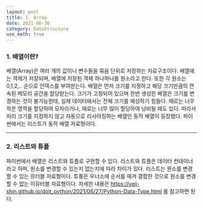 ```yaml
---
layout: post
title: 1. Array
date: 2021-06-30
category: DataStructure
use_math: true
---
```


### 1. 배열이란?

배열(Array)은 여러 개의 값이나 변수들을 묶음 단위로 저장하는 자료구조이다. 배열에는 객체가 저장되며, 배열에 저장된 객체 하나하나를 원소라고 한다. 또한 각 원소는 0,1,2,.. 순으로 인덱스를 부여받는다. 배열은 먼저 크기를 지정하고 해당 크기만큼의 연속된 메모리 공간을 할당받는다. 크기가 고정되어 있으며 한번 생성한 배열은 크기를 변경하는 것이 불가능한데, 실제 데이터에서는 전체 크기를 예상하기 힘들다. 때로는 너무 작은 영역을 할당하여 모자라거나, 때로는 너무 많이 할당하여 낭비될 때도 있다. 따라서 미리 크기를 지정하지 않고 자동으로 리사아징하는 배열인 동적 배열이 등장했다. 파이썬에서는 리스트가 동적 배열 자료형이다.

---

### 2. 리스트와 튜플

파이썬에서 배열은 리스트와 튜플로 구현할 수 있다. 리스트와 튜플은 데이터 컨테이너라고 하며, 원소를 변경할 수 있는지 없는지에 따라 차이가 있다. 
리스트는 원소를 변경할 수 있는 뮤터블 자료형이다. 튜픙은 우너소에 순서를 매겨 결합한 것으로 원소를 변경할 수 없는 이뮤터블 자료형이다. 자세한 내용은 https://yeji-shin.github.io/doit_python/2021/06/27/Python-Data-Type.html 를 참고하면 된다.


